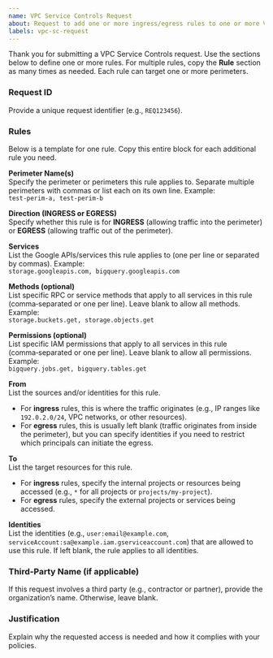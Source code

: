 ```yaml
---
name: VPC Service Controls Request
about: Request to add one or more ingress/egress rules to one or more VPC Service Controls perimeters
labels: vpc-sc-request
---
```


Thank you for submitting a VPC Service Controls request. Use the sections below to define one or more rules. For multiple rules, copy the **Rule** section as many times as needed. Each rule can target one or more perimeters.

### Request ID
Provide a unique request identifier (e.g., `REQ123456`).

### Rules
Below is a template for one rule. Copy this entire block for each additional rule you need.

**Perimeter Name(s)**  
Specify the perimeter or perimeters this rule applies to. Separate multiple perimeters with commas or list each on its own line. Example:  
`test-perim-a, test-perim-b`

**Direction (INGRESS or EGRESS)**  
Specify whether this rule is for **INGRESS** (allowing traffic into the perimeter) or **EGRESS** (allowing traffic out of the perimeter).

**Services**  
List the Google APIs/services this rule applies to (one per line or separated by commas). Example:  
`storage.googleapis.com, bigquery.googleapis.com`

**Methods (optional)**  
List specific RPC or service methods that apply to all services in this rule (comma‑separated or one per line). Leave blank to allow all methods. Example:  
`storage.buckets.get, storage.objects.get`

**Permissions (optional)**  
List specific IAM permissions that apply to all services in this rule (comma‑separated or one per line). Leave blank to allow all permissions. Example:  
`bigquery.jobs.get, bigquery.tables.get`

**From**  
List the sources and/or identities for this rule.  
- For **ingress** rules, this is where the traffic originates (e.g., IP ranges like `192.0.2.0/24`, VPC networks, or other resources).  
- For **egress** rules, this is usually left blank (traffic originates from inside the perimeter), but you can specify identities if you need to restrict which principals can initiate the egress.

**To**  
List the target resources for this rule.  
- For **ingress** rules, specify the internal projects or resources being accessed (e.g., `*` for all projects or `projects/my-project`).  
- For **egress** rules, specify the external projects or services being accessed.

**Identities**  
List the identities (e.g., `user:email@example.com`, `serviceAccount:sa@example.iam.gserviceaccount.com`) that are allowed to use this rule. If left blank, the rule applies to all identities.

### Third‑Party Name (if applicable)
If this request involves a third party (e.g., contractor or partner), provide the organization’s name. Otherwise, leave blank.

### Justification
Explain why the requested access is needed and how it complies with your policies.